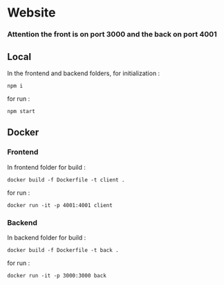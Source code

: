 # Website
### Attention the front is on port 3000 and the back on port 4001
## Local
In the frontend and backend folders, for initialization :
```
npm i
```
for run :
```
npm start
```
## Docker
### Frontend
In frontend folder for build :
```
docker build -f Dockerfile -t client .
```
for run :
```
docker run -it -p 4001:4001 client
```
### Backend
In backend folder for build :
```
docker build -f Dockerfile -t back .
```
for run :
```
docker run -it -p 3000:3000 back
```